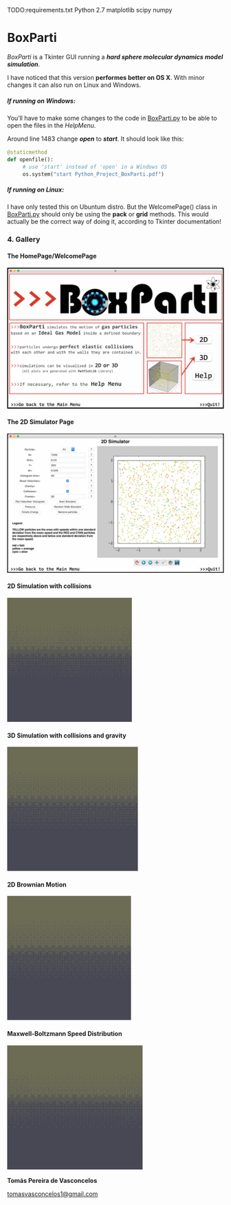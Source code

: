 TODO:requirements.txt
Python 2.7
matplotlib
scipy
numpy

# BoxParti

*BoxParti* is a Tkinter GUI running a **_hard sphere molecular dynamics model simulation_**.

I have noticed that this version **performes better on OS X**. With minor changes it can also run on Linux and Windows. 

##### If running on Windows: 
You’ll have to make some changes to the code in [BoxParti.py](BoxParti.py) to be able to open the files in the *HelpMenu*.

Around line 1483 change **_open_** to **_start_**. It should look like this: 
```python
@staticmethod
def openfile():
     # use 'start' instead of 'open' in a Windows OS
     os.system("start Python_Project_BoxParti.pdf")
```

##### If running on Linux:
I have only tested this on Ubuntum distro. But the WelcomePage() class in [BoxParti.py](BoxParti.py) should only be using the **pack** or **grid** methods. This would actually be the correct way of doing it, according to Tkinter documentation!


### 4. Gallery
#### The HomePage/WelcomePage
![welcome page](readme_gallery/WelcomePage.jpg)

#### The 2D Simulator Page
![2D Page](readme_gallery/2DPage.jpg)

#### 2D Simulation with collisions
![2D](readme_gallery/2D_SIM.gif)

#### 3D Simulation with collisions and gravity
![3D](readme_gallery/3D_SIM.gif)

#### 2D Brownian Motion
![Brownian Motion](readme_gallery/brownian.gif)

#### Maxwell-Boltzmann Speed Distribution
![MB](readme_gallery/MB.gif)


**Tomás Pereira de Vasconcelos**

tomasvasconcelos1@gmail.com 
